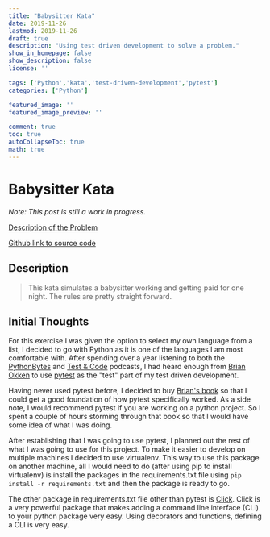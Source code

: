 ```yaml
---
title: "Babysitter Kata"
date: 2019-11-26
lastmod: 2019-11-26
draft: true
description: "Using test driven development to solve a problem."
show_in_homepage: false
show_description: false
license: ''

tags: ['Python','kata','test-driven-development','pytest']
categories: ['Python']

featured_image: ''
featured_image_preview: ''

comment: true
toc: true
autoCollapseToc: true
math: true
---
```


# Babysitter Kata

*Note: This post is still a work in progress.*

[Description of the Problem](https://github.com/PillarTechnology/kata-babysitter)

[Github link to source code](https://github.com/thejayhaykid/babysitter-kata)

## Description

> This kata simulates a babysitter working and getting paid for one night. The rules are pretty straight forward.

## Initial Thoughts

For this exercise I was given the option to select my own language from a list, I decided to go with Python as it is one of the languages I am most comfortable with. After spending over a year listening to both the [PythonBytes](https://pythonbytes.fm/) and [Test & Code](https://testandcode.com/) podcasts, I had heard enough from [Brian Okken](https://twitter.com/brianokken) to use [pytest](https://docs.pytest.org/en/latest/) as the "test" part of my test driven development.

Having never used pytest before, I decided to buy [Brian's book](https://pragprog.com/book/bopytest/python-testing-with-pytest) so that I could get a good foundation of how pytest specifically worked. As a side note, I would recommend pytest if you are working on a python project. So I spent a couple of hours storming through that book so that I would have some idea of what I was doing. 

After establishing that I was going to use pytest, I planned out the rest of what I was going to use for this project. To make it easier to develop on multiple machines I decided to use virtualenv. This way to use this package on another machine, all I would need to do (after using pip to install virtualenv) is install the packages in the requirements.txt file using `pip install -r requirements.txt` and then the package is ready to go.

The other package in requirements.txt file other than pytest is [Click](https://click.palletsprojects.com/en/7.x/). Click is a very powerful package that makes adding a command line interface (CLI) to your python package very easy. Using decorators and functions, defining a CLI is very easy.